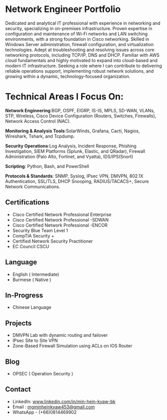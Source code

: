 # Network Engineer Portfolio

Dedicated and analytical IT professional  with experience in networking and security, specializing in on-premises infrastructure. Proven expertise in configuration and maintenance of Wi-Fi networks and LAN switching environments, with a strong foundation in Cisco networking. Skilled in Windows Server administration, firewall configuration, and virtualization technologies. Adept at troubleshooting and resolving issues across core networking protocols, including  TCP/IP, DNS and DHCP. Familiar with AWS cloud fundamentals and highly motivated to expand into cloud-based and modern IT infrastructure. Seeking a role where I can contribute to delivering reliable operations support, implementing robust network solutions, and  growing within a dynamic, technology-focused organization.


# Technical Areas I Focus On:
**Network Engineering**:BGP, OSPF, EIGRP, IS-IS, MPLS, SD-WAN, VLANs, STP, Wireless, Cisco Device Configuration (Routers, Switches, Firewalls), Network Access Control (NAC).

**Monitoring & Analysis Tools**:SolarWinds, Grafana, Cacti, Nagios, Wireshark, Tshark, and Tcpdump.

**Security Operations**:Log Analysis,  Incident Response, Phishing Investigation, SIEM Platforms (Splunk, Elastic, and QRadar), Firewall Administration (Palo Alto, Fortinet, and Vyatta), IDS/IPS(Snort)

**Scripting**: Python, Bash, and PowerShell

**Protocols & Standards**: SNMP, Syslog, IPsec VPN, DMVPN, 802.1X Authentication, SSL/TLS, DHCP Snooping, RADIUS/TACACS+, Secure Network Communications.

## Certifications
- Cisco Certified Network Professional Enterprise
- Cisco Certified Network Professional -SDWAN
- Cisco Certified Network Professional -ENCOR
- Security Blue Team Level 1
- CompTIA Security +
- Certified Network Security Practitioner
- EC Council CSCU

## Language
- English ( Intermediate)
- Burmese ( Native ) 

## In-Progress 
- Chinese Language


## Projects
- DMVPN Lab with dynamic routing and failover
- IPsec Site to Site VPN
- Zone-Based Firewall Simulation using ACLs on IOS Router

## Blog 
- OPSEC ( Operation Security ) 

## Contact
- LinkedIn: www.linkedin.com/in/min-hein-kyaw-bk
- Email   : mgminheinkyaw453@gmail.com
- WhatsApp - (+66)0814469902
  
